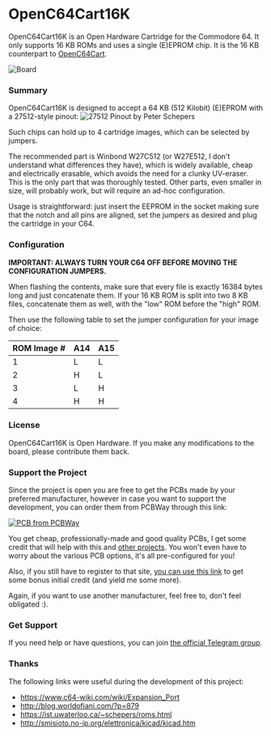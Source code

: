 # OpenC64Cart16K
OpenC64Cart16K is an Open Hardware Cartridge for the Commodore 64. It only supports 16 KB ROMs and uses a single (E)EPROM chip. It is the 16 KB counterpart to [OpenC64Cart](https://github.com/SukkoPera/OpenC64Cart).

![Board](https://raw.githubusercontent.com/SukkoPera/OpenC64Cart16K/master/doc/render-top.png)

### Summary
OpenC64Cart16K is designed to accept a 64 KB (512 Kilobit) (E)EPROM with a 27512-style pinout:
![27512 Pinout by Peter Schepers](https://ist.uwaterloo.ca/~schepers/ROMS/PINOUTS/27512.png)

Such chips can hold up to 4 cartridge images, which can be selected by jumpers.

The recommended part is Winbond W27C512 (or W27E512, I don't understand what differences they have), which is widely available, cheap and electrically erasable, which avoids the need for a clunky UV-eraser. This is the only part that was thoroughly tested. Other parts, even smaller in size, will probably work, but will require an ad-hoc configuration.

Usage is straightforward: just insert the EEPROM in the socket making sure that the notch and all pins are aligned, set the jumpers as desired and plug the cartridge in your C64.

### Configuration
**IMPORTANT: ALWAYS TURN YOUR C64 OFF BEFORE MOVING THE CONFIGURATION JUMPERS.**

When flashing the contents, make sure that every file is exactly 16384 bytes long and just concatenate them. If your 16 KB ROM is split into two 8 KB files, concatenate them as well, with the "low" ROM before the "high" ROM.

Then use the following table to set the jumper configuration for your image of choice:

| ROM Image # | A14 | A15 |
|-------------|-----|-----|
| 1           |  L  |  L  |
| 2           |  H  |  L  |
| 3           |  L  |  H  |
| 4           |  H  |  H  |

### License
OpenC64Cart16K is Open Hardware. If you make any modifications to the board, please contribute them back.

### Support the Project
Since the project is open you are free to get the PCBs made by your preferred manufacturer, however in case you want to support the development, you can order them from PCBWay through this link:

[![PCB from PCBWay](https://www.pcbway.com/project/img/images/frompcbway.png)](https://www.pcbway.com/project/shareproject/OpenC64Cart16K_V1.html)

You get cheap, professionally-made and good quality PCBs, I get some credit that will help with this and [other projects](https://www.pcbway.com/project/member/shareproject/?bmbid=41100). You won't even have to worry about the various PCB options, it's all pre-configured for you!

Also, if you still have to register to that site, [you can use this link](https://www.pcbway.com/setinvite.aspx?inviteid=41100) to get some bonus initial credit (and yield me some more).

Again, if you want to use another manufacturer, feel free to, don't feel obligated :).

### Get Support
If you need help or have questions, you can join [the official Telegram group](https://t.me/joinchat/HUHdWBC9J9JnYIrvTYfZmg).

### Thanks
The following links were useful during the development of this project:
- https://www.c64-wiki.com/wiki/Expansion_Port
- http://blog.worldofjani.com/?p=879
- https://ist.uwaterloo.ca/~schepers/roms.html
- http://smisioto.no-ip.org/elettronica/kicad/kicad.htm
